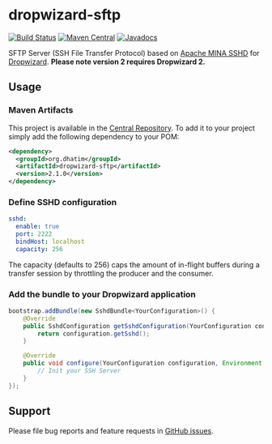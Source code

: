 # dropwizard-sftp
[![Build Status](https://github.com/dhatim/dropwizard-sftp/workflows/build/badge.svg)](https://github.com/dhatim/dropwizard-sftp/actions)
[![Maven Central](https://maven-badges.herokuapp.com/maven-central/org.dhatim/dropwizard-sftp/badge.svg)](https://maven-badges.herokuapp.com/maven-central/org.dhatim/dropwizard-sftp)
[![Javadocs](https://www.javadoc.io/badge/org.dhatim/dropwizard-sftp.svg)](https://www.javadoc.io/doc/org.dhatim/dropwizard-sftp)

SFTP Server (SSH File Transfer Protocol) based on [Apache MINA SSHD](https://mina.apache.org/) for [Dropwizard](https://www.dropwizard.io).
**Please note version 2 requires Dropwizard 2.**

## Usage


### Maven Artifacts

This project is available in the [Central Repository](http://search.maven.org/#search%7Cgav%7C1%7Cg%3A%22org.dhatim%22%20AND%20a%3A%22dropwizard-sftp%22). To add it to your project simply add the following dependency to your POM:

```xml
<dependency>
  <groupId>org.dhatim</groupId>
  <artifactId>dropwizard-sftp</artifactId>
  <version>2.1.0</version>
</dependency>
```

### Define SSHD configuration
```yaml
sshd:
  enable: true
  port: 2222
  bindHost: localhost
  capacity: 256
```  

The capacity (defaults to 256) caps the amount of in-flight buffers during a transfer session by throttling the producer and the consumer.

### Add the bundle to your Dropwizard application
```java
bootstrap.addBundle(new SshdBundle<YourConfiguration>() {
    @Override
    public SshdConfiguration getSshdConfiguration(YourConfiguration configuration) {
        return configuration.getSshd();
    }

    @Override
    public void configure(YourConfiguration configuration, Environment environment, SshServer server) {
        // Init your SSH Server
    }
});
```

## Support
Please file bug reports and feature requests in [GitHub issues](https://github.com/dhatim/dropwizard-sftp/issues).

